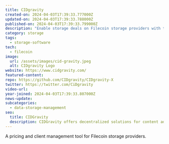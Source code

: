 ```yaml
---
title: CIDgravity
created-on: 2024-04-03T17:39:33.777000Z
updated-on: 2024-04-03T17:39:33.788000Z
published-on: 2024-04-03T17:39:33.799000Z
description: "Enable storage deals on Filecoin storage providers with tailored pricing."
category: storage
tags:
  - storage-software
tech:
  - filecoin
image:
  url: /assets/images/cid-gravity.jpeg
  alt: CIDgravity Logo
website: https://www.cidgravity.com/
featured-content:
repo: https://github.com/CIDgravity/CIDgravity-X
twitter: https://twitter.com/CiDgravity
video-url:
year-joined: 2024-04-03T17:39:33.807000Z
news-update:
subcategories:
  - data-storage-management
seo:
  title: CIDGravity
  description: CIDGravity offers decentralized solutions for content addressable storage.
---
```


A pricing and client management tool for Filecoin storage providers.
